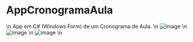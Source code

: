 # AppCronogramaAula
\n
App em C# (Windows Form) de um Cronograma de Aula.
\n
![image](https://user-images.githubusercontent.com/78871478/139961757-532ecae1-80fe-4e0d-91dd-6b16f0503732.png)
\n
![image](https://user-images.githubusercontent.com/78871478/139961817-36d11126-ed49-4826-a684-d3de6cb624c1.png)
\n
![image](https://user-images.githubusercontent.com/78871478/139961867-11cf0dcf-716f-41bf-bcec-773de162f07d.png)
\n
